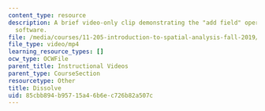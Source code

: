 ```yaml
---
content_type: resource
description: A brief video-only clip demonstrating the "add field" operation in ArcGIS
  software.
file: /media/courses/11-205-introduction-to-spatial-analysis-fall-2019/85cbb894b95715a46b6ec726b82a507c_MIT11_205F19_dissolve.mp4
file_type: video/mp4
learning_resource_types: []
ocw_type: OCWFile
parent_title: Instructional Videos
parent_type: CourseSection
resourcetype: Other
title: Dissolve
uid: 85cbb894-b957-15a4-6b6e-c726b82a507c
---
```

